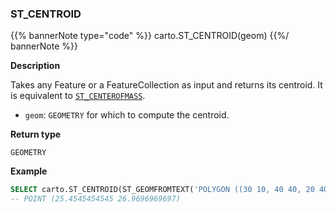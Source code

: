 ### ST_CENTROID

{{% bannerNote type="code" %}}
carto.ST_CENTROID(geom)
{{%/ bannerNote %}}

**Description**

Takes any Feature or a FeatureCollection as input and returns its centroid. It is equivalent to [`ST_CENTEROFMASS`](#st_centerofmass).

* `geom`: `GEOMETRY` for which to compute the centroid.

**Return type**

`GEOMETRY`

**Example**

```sql
SELECT carto.ST_CENTROID(ST_GEOMFROMTEXT('POLYGON ((30 10, 40 40, 20 40, 10 20, 30 10))'));
-- POINT (25.4545454545 26.9696969697)
